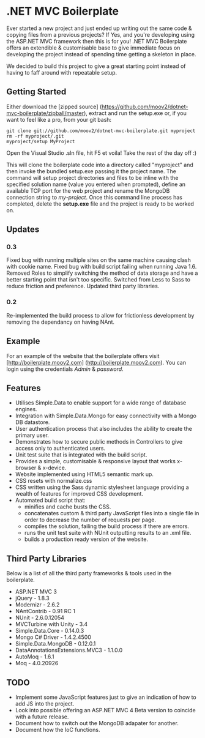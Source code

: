 # .NET MVC Boilerplate

Ever started a new project and just ended up writing out the same code & copying files from a previous projects? If Yes, and you're developing using the ASP.NET MVC framework then this is for you! .NET MVC Boilerplate offers an extendible & customisable base to give immediate focus on developing the project instead of spending time getting a skeleton in place.

We decided to build this project to give a great starting point instead of having to faff around with repeatable setup.

## Getting Started

Either download the [zipped source] (https://github.com/moov2/dotnet-mvc-boilerplate/zipball/master), extract and run the setup.exe or, if you want to feel like a pro, from your git bash:

	git clone git://github.com/moov2/dotnet-mvc-boilerplate.git myproject
	rm -rf myproject/.git
	myproject/setup MyProject


Open the Visual Studio .sln file, hit F5 et voila! Take the rest of the day off :)

This will clone the boilerplate code into a directory called "myproject" and then invoke the bundled setup.exe passing it the project name. The command will setup project directories and files to be inline with the specified solution name (value you entered when prompted), define an available TCP port for the web project and rename the MongoDB connection string to *my-project*. Once this command line process has completed, delete the **setup.exe** file and the project is ready to be worked on.

## Updates

### 0.3

Fixed bug with running multiple sites on the same machine causing clash with cookie name.
Fixed bug with build script failing when running Java 1.6.
Removed Roles to simplify switching the method of data storage and have a better starting point that isn't too specific.
Switched from Less to Sass to reduce friction and preference.
Updated third party libraries.

### 0.2

Re-implemented the build process to allow for frictionless development by removing the dependancy on having NAnt.

## Example

For an example of the website that the boilerplate offers visit [http://boilerplate.moov2.com] (http://boilerplate.moov2.com). You can login using the credentials *Admin* & *password*.

## Features

* Utilises Simple.Data to enable support for a wide range of database engines.
* Integration with Simple.Data.Mongo for easy connectivity with a Mongo DB datastore.
* User authentication process that also includes the ability to create the primary user.
* Demonstrates how to secure public methods in Controllers to give access only to authenticated users.
* Unit test suite that is integrated with the build script.
* Provides a simple, customisable & responsive layout that works x-browser & x-device.
* Website implemented using HTML5 semantic mark up.
* CSS resets with normalize.css
* CSS written using the Sass dynamic stylesheet language providing a wealth of features for improved CSS development.
* Automated build script that:
	* minifies and cache busts the CSS.
	* concatenates custom & third party JavaScript files into a single file in order to decrease the number of requests per page.
	* compiles the solution, failing the build process if there are errors.
	* runs the unit test suite with NUnit outputting results to an .xml file.
	* builds a production ready version of the website.

## Third Party Libraries

Below is a list of all the third party frameworks & tools used in the boilerplate.

* ASP.NET MVC 3
* jQuery - 1.8.3
* Modernizr - 2.6.2
* NAntContrib - 0.91 RC 1
* NUnit - 2.6.0.12054
* MVCTurbine with Unity - 3.4
* Simple.Data.Core - 0.14.0.3
* Mongo C# Driver - 1.4.2.4500
* Simple.Data.MongoDB - 0.12.0.1
* DataAnnotationsExtensions.MVC3 - 1.1.0.0
* AutoMoq - 1.6.1
* Moq - 4.0.20926

## TODO

* Implement some JavaScript features just to give an indication of how to add JS into the project.
* Look into possible offering an ASP.NET MVC 4 Beta version to coincide with a future release.
* Document how to switch out the MongoDB adapater for another.
* Document how the IoC functions.
